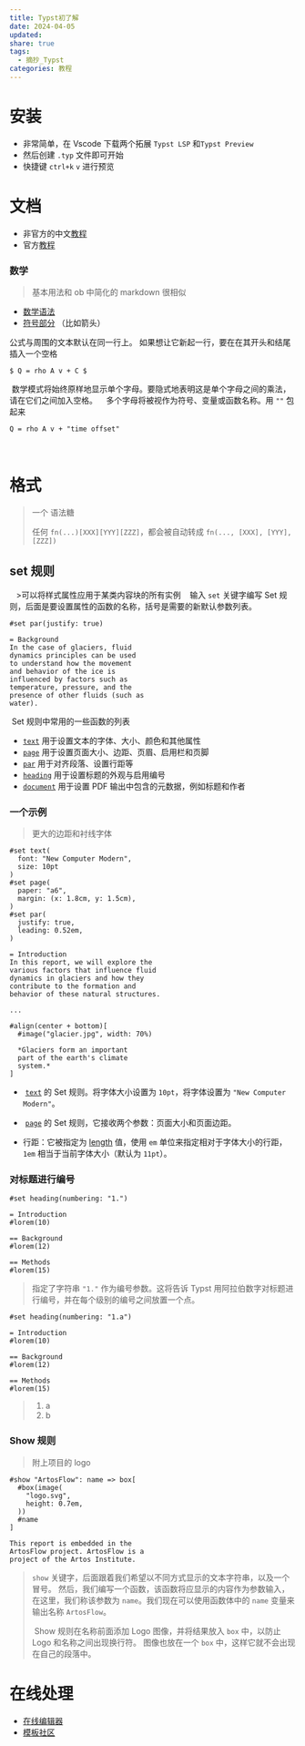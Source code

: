 ```yaml
---
title: Typst初了解
date: 2024-04-05
updated: 
share: true
tags:
  - 摘抄_Typst
categories: 教程
---
```

# 安装
- 非常简单，在 Vscode 下载两个拓展 `Typst LSP` 和`Typst Preview`
- 然后创建 `.typ` 文件即可开始
- 快捷键 `ctrl+k` `v` 进行预览

# 文档
- 非官方的中文[教程](https://typst-doc-cn.github.io/docs/tutorial/)
- 官方[教程](https://typst.app/docs/)

### 数学
>  基本用法和 ob 中简化的 markdown 很相似

-  [数学语法](https://typst-doc-cn.github.io/docs/reference/math/)
-  [符号部分](https://typst-doc-cn.github.io/docs/reference/symbols/sym/) （比如箭头） 

公式与周围的文本默认在同一行上。
如果想让它新起一行，要在在其开头和结尾插入一个空格
```
$ Q = rho A v + C $
```


 数学模式将始终原样地显示单个字母。要隐式地表明这是单个字母之间的乘法，请在它们之间加入空格。
 
 多个字母将被视作为符号、变量或函数名称。用 `""` 包起来
```
Q = rho A v + "time offset"
```
 
# 格式
>一个 语法糖
>
>任何 `fn(...)[XXX][YYY][ZZZ]`，都会被自动转成 `fn(..., [XXX], [YYY], [ZZZ])`


##  set 规则
  
 >可以将样式属性应用于某类内容块的所有实例
 
 输入 `set` 关键字编写 Set 规则，后面是要设置属性的函数的名称，括号是需要的新默认参数列表。
```
#set par(justify: true)

= Background
In the case of glaciers, fluid
dynamics principles can be used
to understand how the movement
and behavior of the ice is
influenced by factors such as
temperature, pressure, and the
presence of other fluids (such as
water).
```

 Set 规则中常用的一些函数的列表
- [`text`](https://typst-doc-cn.github.io/docs/reference/text/text/) 用于设置文本的字体、大小、颜色和其他属性
- [`page`](https://typst-doc-cn.github.io/docs/reference/layout/page/) 用于设置页面大小、边距、页眉、启用栏和页脚
- [`par`](https://typst-doc-cn.github.io/docs/reference/model/par/) 用于对齐段落、设置行距等
- [`heading`](https://typst-doc-cn.github.io/docs/reference/model/heading/) 用于设置标题的外观与启用编号
- [`document`](https://typst-doc-cn.github.io/docs/reference/model/document/) 用于设置 PDF 输出中包含的元数据，例如标题和作者

### 一个示例
>更大的边距和衬线字体

```
#set text(
  font: "New Computer Modern",
  size: 10pt
)
#set page(
  paper: "a6",
  margin: (x: 1.8cm, y: 1.5cm),
)
#set par(
  justify: true,
  leading: 0.52em,
)

= Introduction
In this report, we will explore the
various factors that influence fluid
dynamics in glaciers and how they
contribute to the formation and
behavior of these natural structures.

...

#align(center + bottom)[
  #image("glacier.jpg", width: 70%)

  *Glaciers form an important
  part of the earth's climate
  system.*
]
```

-  [`text`](https://typst-doc-cn.github.io/docs/reference/text/text/) 的 Set 规则。将字体大小设置为 `10pt`，将字体设置为 `"New Computer Modern"`。

-  [`page`](https://typst-doc-cn.github.io/docs/reference/layout/page/) 的 Set 规则，它接收两个参数：页面大小和页面边距。

- 行距：它被指定为 [length](https://typst-doc-cn.github.io/docs/reference/layout/length/) 值，使用 `em` 单位来指定相对于字体大小的行距，`1em` 相当于当前字体大小（默认为 `11pt`）。

### 对标题进行编号
```
#set heading(numbering: "1.")

= Introduction
#lorem(10)

== Background
#lorem(12)

== Methods
#lorem(15)
```

>指定了字符串 `"1."` 作为编号参数。这将告诉 Typst 用阿拉伯数字对标题进行编号，并在每个级别的编号之间放置一个点。

```
#set heading(numbering: "1.a")

= Introduction
#lorem(10)

== Background
#lorem(12)

== Methods
#lorem(15)
```

>1. a
>1. b

### Show 规则
>附上项目的 logo
```
#show "ArtosFlow": name => box[
  #box(image(
    "logo.svg",
    height: 0.7em,
  ))
  #name
]

This report is embedded in the
ArtosFlow project. ArtosFlow is a
project of the Artos Institute.
```

> `show` 关键字，后面跟着我们希望以不同方式显示的文本字符串，以及一个冒号。
> 然后，我们编写一个函数，该函数将应显示的内容作为参数输入，在这里，我们称该参数为 `name`。我们现在可以使用函数体中的 `name` 变量来输出名称 `ArtosFlow`。
> 
>  Show 规则在名称前面添加 Logo 图像，并将结果放入 `box` 中，以防止 Logo 和名称之间出现换行符。 图像也放在一个 `box` 中，这样它就不会出现在自己的段落中。

# 在线处理
- [在线编辑器](https://typst.app/)
- [模板社区](https://typst.app/universe/search?kind=templates)